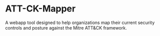 # ATT-CK-Mapper
A webapp tool designed to help organizations map their current security controls and posture against the Mitre ATT&amp;CK framework.
